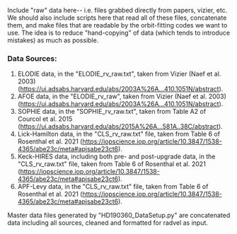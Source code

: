 Include "raw" data here-- i.e. files grabbed directly from papers, vizier, etc.
We should also include scripts here that read all of these files, concatenate them,
and make files that are readable by the orbit-fitting codes we want to use. The idea
is to reduce "hand-copying" of data (which tends to introduce mistakes) as much 
as possible.

### Data Sources:
1. ELODIE data, in the "ELODIE_rv_raw.txt", taken from Vizier (Naef et al. 2003) (https://ui.adsabs.harvard.edu/abs/2003A%26A...410.1051N/abstract).
2. AFOE data, in the "ELODIE_rv_raw", taken from Vizier (Naef et al. 2003) (https://ui.adsabs.harvard.edu/abs/2003A%26A...410.1051N/abstract).
3. SOPHIE data, in the "SOPHIE_rv_raw.txt", taken from Table A2 of Courcol et al. 2015 (https://ui.adsabs.harvard.edu/abs/2015A%26A...581A..38C/abstract).
4. Lick-Hamilton data, in the "CLS_rv_raw.txt" file, taken from Table 6 of Rosenthal et al. 2021 (https://iopscience.iop.org/article/10.3847/1538-4365/abe23c/meta#apjsabe23ct6).
5. Keck-HIRES data, including both pre- and post-upgrade data, in the "CLS_rv_raw.txt" file, taken from Table 6 of Rosenthal et al. 2021 (https://iopscience.iop.org/article/10.3847/1538-4365/abe23c/meta#apjsabe23ct6).
6. APF-Levy data, in the "CLS_rv_raw.txt" file, taken from Table 6 of Rosenthal et al. 2021 (https://iopscience.iop.org/article/10.3847/1538-4365/abe23c/meta#apjsabe23ct6).

Master data files generated by "HD190360_DataSetup.py" are concatenated data including all sources, cleaned and formatted for radvel as input.

